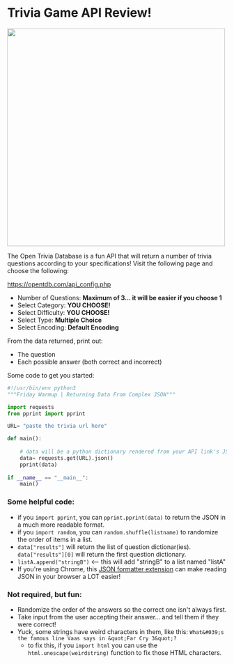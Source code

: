 # Trivia Game API Review!

<img src="https://cdn-learn.adafruit.com/assets/assets/000/078/097/medium800/lcds___displays_Screen_Shot_2019-07-11_at_5.55.22_PM.png" width="500"/>

The Open Trivia Database is a fun API that will return a number of trivia questions according to your specifications!
Visit the following page and choose the following:

https://opentdb.com/api_config.php

- Number of Questions: **Maximum of 3... it will be easier if you choose 1**
- Select Category: **YOU CHOOSE!**
- Select Difficulty: **YOU CHOOSE!**
- Select Type: **Multiple Choice**
- Select Encoding: **Default Encoding**

From the data returned, print out:
- The question
- Each possible answer (both correct and incorrect)

Some code to get you started:

```python
#!/usr/bin/env python3
"""Friday Warmup | Returning Data From Complex JSON"""

import requests
from pprint import pprint

URL= "paste the trivia url here"

def main():
    
    # data will be a python dictionary rendered from your API link's JSON!
    data= requests.get(URL).json()
    pprint(data)
    
if __name__ == "__main__":
    main()
```

### Some helpful code:

- if you `import pprint`, you can `pprint.pprint(data)` to return the JSON in a much more readable format.
- if you `import random`, you can `random.shuffle(listname)` to randomize the order of items in a list.
- `data["results"]` will return the list of question dictionar(ies). `data["results"][0]` will return the first question dictionary.
- `listA.append("stringB")` <-- this will add "stringB" to a list named "listA"
- If you're using Chrome, this [JSON formatter extension](https://chrome.google.com/webstore/detail/json-formatter/bcjindcccaagfpapjjmafapmmgkkhgoa?hl=en) can make reading JSON in your browser a LOT easier!
### Not required, but fun:
- Randomize the order of the answers so the correct one isn't always first.
- Take input from the user accepting their answer... and tell them if they were correct!
- Yuck, some strings have weird characters in them, like this: `What&#039;s the famous line Vaas says in &quot;Far Cry 3&quot;?`
    - to fix this, if you `import html` you can use the `html.unescape(weirdstring)` function to fix those HTML characters.
